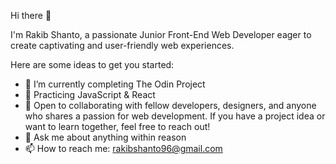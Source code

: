Hi there 👋

I'm Rakib Shanto, a passionate Junior Front-End Web Developer eager to create captivating and user-friendly web experiences.

Here are some ideas to get you started:

- 🔭 I’m currently completing The Odin Project
- 🌱 Practicing JavaScript & React
- 👯 Open to collaborating with fellow developers, designers, and anyone who shares a passion for web development. If you have a project idea or want to learn together, feel free to reach out!
- 💬 Ask me about anything within reason
- 📫 How to reach me: rakibshanto96@gmail.com
